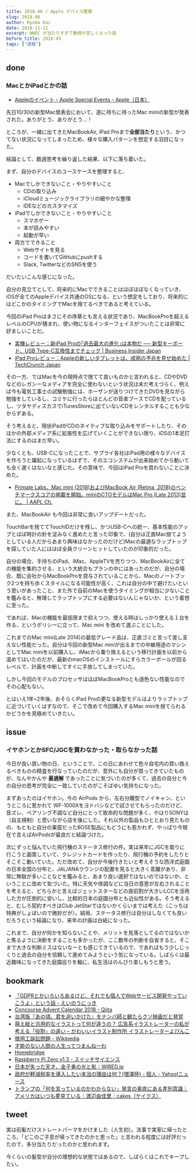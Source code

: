 ```yaml
---
title: 2018-46 / Apple デバイス整理
slug: 2018-46
author: Ryoma Kai
date: 2018-11-11
excerpt: WWDC が当たりすぎて動悸が苦しくなった話
before_title: 2018-45
tags: ["週報"]
---
```


done
----

###  MacとかiPadとかの話

- [Appleのイベント - Apple Special Events - Apple（日本）](https://www.apple.com/jp/apple-events/#october-2018)

先日10/30の新型Mac発表会において、遂に待ちに待ったMac miniの新型が発表された。ありがとう、ありがとう...！

ところが、一緒に出てきたMacBookAir, iPad Proまで**全部当たり**という、かつてない状況になってしまったため、様々な購入パターンを想定する羽目になった。

<Tweet tweetLink="https://twitter.com/legnoh/status/1058720897157091328" />
<Tweet tweetLink="https://twitter.com/legnoh/status/1058779366660833280" />

結論として、数週思考を繰り返した結果、以下に落ち着いた。

<Tweet tweetLink="https://twitter.com/legnoh/status/1059821457616687104" />

まず、自分のデバイスのユースケースを整理すると、

- Macでしかできないこと・やりやすいこと
    - CDの取り込み
    - iCloudミュージックライブラリの細やかな整理
    - IDEなどのカスタマイズ
- iPadでしかできないこと・やりやすいこと
    - スマホゲー
    - 本が読みやすい
    - 起動が早い
- 両方でできること
    - Webサイトを見る
    - コードを書いてGitHubにpushする
    - Slack, TwitterなどのSNSを使う

だいたいこんな感じになった。

自分の見立てとして、将来的にMacでできることはほぼほぼなくなっていき、iOSが全てのAppleデバイス共通のOSになる、という想定をしており、将来的にはどこかのタイミングでMacを捨てるべきであると考えている。

今回のiPad Proはまさにその序章とも言える状況であり、MacBookProを超えるレベルのCPUが積まれ、使い物になるインターフェイスがついたことは非常に好ましいことだ。

- [実機レビュー：新iPad Proの｢過去最大の進化｣は本物だ ── 新型キーボード、USB Type-C互換性までチェック | Business Insider Japan](https://www.businessinsider.jp/post-178931)
- [iPad Proレビュー：Appleの新しいタブレットは、成熟の予兆を見せ始めた | TechCrunch Japan](https://jp.techcrunch.com/2018/11/11/2018-11-05-review-ipad-pro-pencil-12-9-inch/)

その一方、ではMacを今の現時点で捨てて良いものかと言われると、CDやDVDなどのレガシーなメディアを完全に使わないという状況は未だ考えづらく、例えば今も電気工事士の試験勉強には、ホーザンが送りつけてきたDVDを見ながら勉強をしているし、コミケに行ったらほとんどの音楽ブースでCDを配っているし、ツタヤディスカスでiTunesStoreに出ていないCDをレンタルすることも少なからずある。

そう考えると、現状iPadがCDのネイティブな取り込みをサポートしたり、そのほかの外部メディア系に拡張性を広げていくことができない限り、iOSの1本足打法にするのはまだ早い。

少なくとも、USB-Cになったことで、サプライ各社はiPad用の様々なデバイスを作ろうと躍起になっているはずで、そのエコシステムが出来始めてから動いても全く遅くはないなと感じた。その意味で、今回はiPad Proを買わないことに決めた。

- [Primate Labs、Mac mini (2018)およびMacBook Air (Retina, 2018)のベンチマークスコアの掲載を開始。miniのCTOモデルはMac Pro (Late 2013)並に。 | AAPL Ch.](https://applech2.com/archives/20181109-mac-mini-and-macbook-air-2018-geekbench.html)

また、MacBookAir も今回は非常に良いアップデートだった。

TouchBarを捨ててTouchIDだけを残し、かつUSB-Cへの統一、基本性能のアップとほぼ時計の針を淀みなく進めたと言った印象で、(自分は正直Mac捨てようとしている人だからあまり興味はなかったのだけど)Macの最適なラップトップを探していた人にはほぼ全員クリーンヒットしていたのが印象的だった。

自分の場合、手持ちのiPad、iMac、AppleTVを売りつつ、MacBookAirに全ての機能を集約させる、という大統合もプランの中にはあったのだが、自分の場合、既に会社からMacBookProを貸与されていることから、Macのノートブック2つを持ち歩くスタイルになる可能性が高く、これは自分の中で避けたいという思いがあったこと、また外で自前のMacを使うタイミングが相当に少ないことを鑑みると、無理してラップトップにする必要はないんじゃないか、という着想に至った。

であれば、Macの機能を最低限まで抑えつつ、使える時はしっかり使える１台を作る、というポリシーに立って、Mac mini を改めて選ぶことにした。

<Tweet tweetLink="https://twitter.com/legnoh/status/1061271219096379399" />

これまでのMac mini(Late 2014)の最低グレード品は、正直ゴミと言って差し支えない性能だった。自分は今回の新型Mac miniが出るまでの中継用途のマシンとしてMac miniを以前購入し、iMacから乗り換えるという移行計画を以前から温めてはいたのだが、最新のmacOSのインストールにすらカラーボールが回るレベルで、計画を中断してすぐに手放してしまっていた。

しかし今回のモデルのプロセッサはほぼMacBookProとも遜色ない性能なのでその心配もない。

とはいえ1年~2年後、おそらくiPad Proの更なる新型モデルはよりラップトップに近づいていくはずなので、そこで改めて今回購入するMac miniを捨てられるかどうかを見極めていきたい。

issue
----

###  イヤホンとかSFC/JGCを買わなかった・取らなかった話

今日が良い買い物の日、ということで、この日にあわせて色々自宅内の買い換えるべきものの精査を行なっていたのだが、意外にも自分が買ってきていたものが、なんやかんや **最適解** であったことに気づいたのが多くて、過去の自分と今の自分の思考が完全に一致していたのがこそばゆい気持ちになった。

まずあったのはイヤホン。今の AirPods から、左右分離型でノイキャン、というところに惹かれて WF-1000Xをヨドバシなどで試させてもらったのだけど、音ズレ、ペアリング不調など自分にとって致命的な問題が多く、やはりSONYは（自主規制）と思いながら店を後にした。それ以外の製品もひととおり見たものの、もともと自分の巣窟だったBOSE製品にもどうにも惹かれず、やっぱり今現在で言えばAirPodsが最良だと結論づけた。

次にずっと悩んでいた飛行機のステータス修行の件。実は来年にJGCを取りに行こうと画策していて、クレジットカードを作ったり、飛行機の予約をしたりとそこそこ動いていた。ただ改めて、自分が今後行きたいと考えそうな西洋式庭園の日本全国の分布と、JAL/ANAラウンジの配置を見ると大きく乖離があり、非常に無駄が多いことなどを鑑みると、あまり良い選択ではないのではないか、ということに改めて気づいた。特に天気や体調などに当日の意思が左右されることを考えると、どちらかと言えばジェットスターなどの直前割が大きいLCCを活用した方が圧倒的に安いし、比較的日本の庭園分布とも近似性がある。そう考えると、むしろ契約すべきはClub JetStarではないかくらいまでは考えた（こっちは特典がしょぼいので微妙だが）。結局、ステータス修行は自分はしなくても良いだろうという結論になり、来年の計画は白紙になった。

これまで、自分が何かを知らないことや、メリットを見落としてるのではないかと焦るように決断をすることも多かったが、ここ数年の判断を自省すると、そこまで大きな判断ミスはないなーとも感じてきているので、であればもう少しじっくりと過去の自分を信頼して進めてみようという気になっている。しばらくは最近趣味になってきた庭園巡りを軸に、私生活はのんびり楽しもうと思う。

bookmark
----

- [「GDPRとかいろいろあるけど、それでも個人でWebサービス開発やっていこうよ」という話 - えいのうにっき](https://blog.a-know.me/entry/2018/11/06/215850)
- [Concourse Advent Calendar 2018 - Qiita](https://qiita.com/advent-calendar/2018/concourse)
- [台湾版『あの頃、君を追いかけた』をナンパ師と観たらクソ映画だと発覚](https://maeharakazuhiro.com/anokoro/)
- [萌え絵と汎用的なイラストって何が違うの？ 広告系イラストレーターの私が考える「役割」の違い – かわいいイラスト制作所 イラストレーターよぴんこ](https://yopinco.com/2018/01/16/moe-illust/)
- [徴用工訴訟問題 - Wikipedia](https://ja.wikipedia.org/wiki/%E5%BE%B4%E7%94%A8%E5%B7%A5%E8%A8%B4%E8%A8%9F%E5%95%8F%E9%A1%8C)
- [才能のない人間の人生ってつまんねーわ](http://b.hatena.ne.jp/entry/373846364/comment/Ryo_K)
- [Homebridge](https://homebridge.io/)
- [Raspberry Pi Zero v1.3 - スイッチサイエンス](https://www.switch-science.com/catalog/3190/)
- [日本が失った天才、金子勇の光と影｜WIRED.jp](https://wired.jp/2018/11/10/winny-isamu-kaneko-1/)
- [政府が軽減税率を導入したい本当の理由は何？(増澤陸) - 個人 - Yahoo!ニュース](https://news.yahoo.co.jp/byline/rickmasuzawa/20181110-00103354/)
- [トランプの「何を言っているのかわからない」発言の奥底にある差別意識｜アメリカはいつも夢見ている｜渡辺由佳里｜cakes（ケイクス）](https://cakes.mu/posts/23181)

tweet
----

実は前髪だけストレートパーマをかけました（人生初）。法事で実家に帰ったところ、「どこのご子息が帰ってきたのかと思った」と言われる程度には好評だったので、多分当たりだったのかと思われます。

今くらいの髪型が自分の理想的な状態ではあるので、しばらくはこれでキープしたい。

<Tweet tweetLink="https://twitter.com/legnoh/status/1058298943744798720" />
